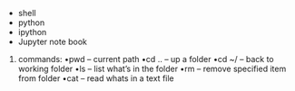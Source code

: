 
- shell
- python
- ipython
- Jupyter note book

1. commands:
•pwd – current path
•cd .. – up a folder 
•cd ~/ –   back to working folder 
•ls – list what’s in the folder
•rm <name> – remove specified item from folder
•cat – read whats in a text file


